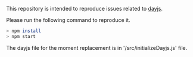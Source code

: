 This repository is intended to reproduce issues related to [dayjs](https://github.com/iamkun/dayjs/issues/529#issuecomment-480597211).

Please run the following command to reproduce it.

```sh
> npm install
> npm start
```

The dayjs file for the moment replacement is in '/src/initializeDayjs.js' file.
